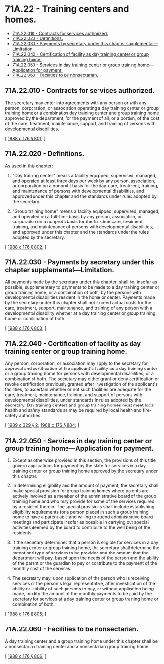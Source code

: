 # 71A.22 - Training centers and homes.
* [71A.22.010 - Contracts for services authorized.](#71a22010---contracts-for-services-authorized)
* [71A.22.020 - Definitions.](#71a22020---definitions)
* [71A.22.030 - Payments by secretary under this chapter supplemental—Limitation.](#71a22030---payments-by-secretary-under-this-chapter-supplementallimitation)
* [71A.22.040 - Certification of facility as day training center or group training home.](#71a22040---certification-of-facility-as-day-training-center-or-group-training-home)
* [71A.22.050 - Services in day training center or group training home—Application for payment.](#71a22050---services-in-day-training-center-or-group-training-homeapplication-for-payment)
* [71A.22.060 - Facilities to be nonsectarian.](#71a22060---facilities-to-be-nonsectarian)
## 71A.22.010 - Contracts for services authorized.
The secretary may enter into agreements with any person or with any person, corporation, or association operating a day training center or group training home or a combination day training center and group training home approved by the department, for the payment of all, or a portion, of the cost of the care, treatment, maintenance, support, and training of persons with developmental disabilities.

\[ [1988 c 176 § 801](http://leg.wa.gov/CodeReviser/documents/sessionlaw/1988c176.pdf?cite=1988%20c%20176%20§%20801); \]

## 71A.22.020 - Definitions.
As used in this chapter:

1. "Day training center" means a facility equipped, supervised, managed, and operated at least three days per week by any person, association, or corporation on a nonprofit basis for the day-care, treatment, training, and maintenance of persons with developmental disabilities, and approved under this chapter and the standards under rules adopted by the secretary.

2. "Group training home" means a facility equipped, supervised, managed, and operated on a full-time basis by any person, association, or corporation on a nonprofit basis for the full-time care, treatment, training, and maintenance of persons with developmental disabilities, and approved under this chapter and the standards under the rules adopted by the secretary.

\[ [1988 c 176 § 802](http://leg.wa.gov/CodeReviser/documents/sessionlaw/1988c176.pdf?cite=1988%20c%20176%20§%20802); \]

## 71A.22.030 - Payments by secretary under this chapter supplemental—Limitation.
All payments made by the secretary under this chapter, shall be, insofar as possible, supplementary to payments to be made to a day training center or group training home, or a combination of both, by the persons with developmental disabilities resident in the home or center. Payments made by the secretary under this chapter shall not exceed actual costs for the care, treatment, support, maintenance, and training of any person with a developmental disability whether at a day training center or group training home or combination of both.

\[ [1988 c 176 § 803](http://leg.wa.gov/CodeReviser/documents/sessionlaw/1988c176.pdf?cite=1988%20c%20176%20§%20803); \]

## 71A.22.040 - Certification of facility as day training center or group training home.
Any person, corporation, or association may apply to the secretary for approval and certification of the applicant's facility as a day training center or a group training home for persons with developmental disabilities, or a combination of both. The secretary may either grant or deny certification or revoke certification previously granted after investigation of the applicant's facilities, to ascertain whether or not such facilities are adequate for the care, treatment, maintenance, training, and support of persons with developmental disabilities, under standards in rules adopted by the secretary. Day training centers and group training homes must meet local health and safety standards as may be required by local health and fire-safety authorities.

\[ [1989 c 329 § 2](http://leg.wa.gov/CodeReviser/documents/sessionlaw/1989c329.pdf?cite=1989%20c%20329%20§%202); [1988 c 176 § 804](http://leg.wa.gov/CodeReviser/documents/sessionlaw/1988c176.pdf?cite=1988%20c%20176%20§%20804); \]

## 71A.22.050 - Services in day training center or group training home—Application for payment.
1. Except as otherwise provided in this section, the provisions of this title govern applications for payment by the state for services in a day training center or group training home approved by the secretary under this chapter.

2. In determining eligibility and the amount of payment, the secretary shall make special provision for group training homes where parents are actively involved as a member of the administrative board of the group training home and who may provide for some of the services required by a resident therein. The special provisions shall include establishing eligibility requirements for a person placed in such a group training home to have a parent able and willing to attend administrative board meetings and participate insofar as possible in carrying out special activities deemed by the board to contribute to the well being of the residents.

3. If the secretary determines that a person is eligible for services in a day training center or group training home, the secretary shall determine the extent and type of services to be provided and the amount that the department will pay, based upon the needs of the person and the ability of the parent or the guardian to pay or contribute to the payment of the monthly cost of the services.

4. The secretary may, upon application of the person who is receiving services or the person's legal representative, after investigation of the ability or inability of such persons to pay, or without application being made, modify the amount of the monthly payments to be paid by the secretary for services at a day training center or group training home or combination of both.

\[ [1988 c 176 § 805](http://leg.wa.gov/CodeReviser/documents/sessionlaw/1988c176.pdf?cite=1988%20c%20176%20§%20805); \]

## 71A.22.060 - Facilities to be nonsectarian.
A day training center and a group training home under this chapter shall be a nonsectarian training center and a nonsectarian group training home.

\[ [1988 c 176 § 806](http://leg.wa.gov/CodeReviser/documents/sessionlaw/1988c176.pdf?cite=1988%20c%20176%20§%20806); \]

